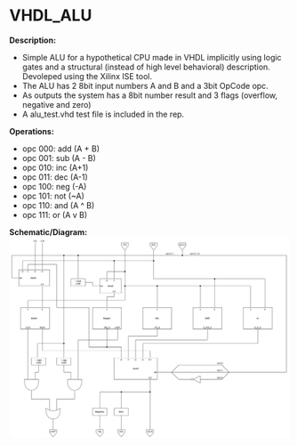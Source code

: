 # VHDL_ALU

**Description:**
  - Simple ALU for a hypothetical CPU made in VHDL implicitly using logic gates and a structural (instead of high level behavioral) description. Devoleped using the Xilinx ISE tool.
  - The ALU has 2 8bit input numbers A and B and a 3bit OpCode opc.
  - As outputs the system has a 8bit number result and 3 flags (overflow, negative and zero)
  - A alu_test.vhd test file is included in the rep. 

**Operations:**  
  - opc 000: add (A + B)
  - opc 001: sub (A - B)
  - opc 010: inc (A+1)
  - opc 011: dec (A-1)
  - opc 100: neg (-A)
  - opc 101: not (~A)
  - opc 110: and (A ^ B)
  - opc 111: or  (A v B)

**Schematic/Diagram:**
  ![alt text](https://github.com/dma-neves/VHDL_ALU/blob/main/alu_diag.png)
